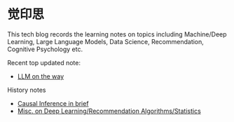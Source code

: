# 觉印思

This tech blog records the learning notes on topics including Machine/Deep Learning, Large Language Models, Data Science, Recommendation, Cognitive Psychology etc. 

Recent top updated note: 
- [LLM on the way](https://github.com/noahwoo/noahwoo.github.io/blob/master/papers/llm/llm-notes.md)

History notes
- [Causal Inference in brief](https://github.com/noahwoo/noahwoo.github.io/blob/master/books/data-sci/causal_inference_ug.md)
- [Misc. on Deep Learning/Recommendation Algorithms/Statistics](https://github.com/noahwoo/noahwoo.github.io/blob/master/papers/data-sci/reading-notes-paper.md)